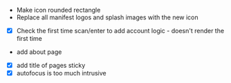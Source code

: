 - Make icon rounded rectangle
- Replace all manifest logos and splash images with the new icon
- [x] Check the first time scan/enter to add account logic - doesn't render the first time
- add about page
- [x] add title of pages sticky
- [x] autofocus is too much intrusive
